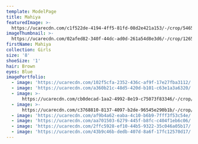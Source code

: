 ```yaml
---
template: ModelPage
title: Mahiya
featuredImage: >-
  https://ucarecdn.com/c1f522de-4194-4ff5-81fd-08d2e421a153/-/crop/5465x3596/0,0/-/preview/
imageThumbnail: >-
  https://ucarecdn.com/02afed82-340f-44dc-ad0d-261a54d8e3d6/-/crop/1265x1663/281,0/-/preview/
firstName: Mahiya
collection: Girls
size: '8'
shoeSize: '1'
hair: Brown
eyes: Blue
imagePortfolio:
  - image: 'https://ucarecdn.com/102f5cfa-2352-436c-af9f-17e27fba3112/'
  - image: 'https://ucarecdn.com/a360b21c-48d5-420d-b101-c63e1a3a6320/'
  - image: >-
      https://ucarecdn.com/cb0decad-1aa2-4992-8e19-c75073f83346/-/crop/2983x2744/1105,861/-/preview/
  - image: >-
      https://ucarecdn.com/c3768810-8137-4097-b2de-96545e290b1b/-/crop/1114x1662/22,459/-/preview/
  - image: 'https://ucarecdn.com/af9b4a62-eaba-4c10-b6b9-7fff3f53c54e/'
  - image: 'https://ucarecdn.com/aa701503-6279-445f-b8fc-c404f1eb6c06/'
  - image: 'https://ucarecdn.com/2ffc5928-ef10-44b5-9322-35c046a05b17/'
  - image: 'https://ucarecdn.com/43b9c46b-dedb-407d-8a6f-17fc12570d17/'
---
```


